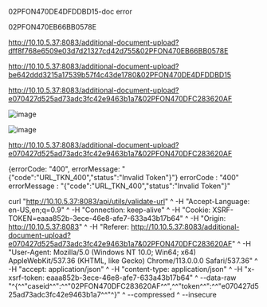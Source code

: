 
02PFON470DE4DFDDBD15-doc error

02PFON470EB66BB0578E

http://10.10.5.37:8083/additional-document-upload?dff8f768e6509e03d7d21327cd42d755&02PFON470EB66BB0578E

http://10.10.5.37:8083/additional-document-upload?be642ddd3215a17539b57f4c43de1780&02PFON470DE4DFDDBD15

http://10.10.5.37:8083/additional-document-upload?e070427d525ad73adc3fc42e9463b1a7&02PFON470DFC283620AF

![image](https://github.com/afinisham96/afinisham96/assets/131110842/750b36eb-8f23-480e-9d13-28452ccf1894)

![image](https://github.com/afinisham96/afinisham96/assets/131110842/8c75e624-f4cc-4e59-95ad-04341c0cc54b)

http://10.10.5.37:8083/additional-document-upload?e070427d525ad73adc3fc42e9463b1a7&02PFON470DFC283620AF

{errorCode: "400", errorMessage: "{"code":"URL_TKN_400","status":"Invalid Token"}"}
errorCode
: 
"400"
errorMessage
: 
"{\"code\":\"URL_TKN_400\",\"status\":\"Invalid Token\"}"


curl "http://10.10.5.37:8083/api/utils/validate-url" ^
  -H "Accept-Language: en-US,en;q=0.9" ^
  -H "Connection: keep-alive" ^
  -H "Cookie: XSRF-TOKEN=eaaa852b-3ece-46e8-afe7-633a43b17b64" ^
  -H "Origin: http://10.10.5.37:8083" ^
  -H "Referer: http://10.10.5.37:8083/additional-document-upload?e070427d525ad73adc3fc42e9463b1a7&02PFON470DFC283620AF" ^
  -H "User-Agent: Mozilla/5.0 (Windows NT 10.0; Win64; x64) AppleWebKit/537.36 (KHTML, like Gecko) Chrome/113.0.0.0 Safari/537.36" ^
  -H "accept: application/json" ^
  -H "content-type: application/json" ^
  -H "x-xsrf-token: eaaa852b-3ece-46e8-afe7-633a43b17b64" ^
  --data-raw "^{^\^"caseid^\^":^\^"02PFON470DFC283620AF^\^",^\^"token^\^":^\^"e070427d525ad73adc3fc42e9463b1a7^\^"^}" ^
  --compressed ^
  --insecure

